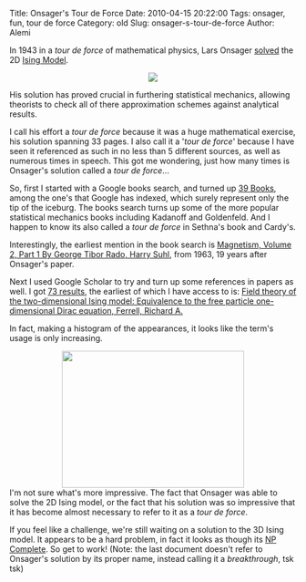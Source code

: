 Title: Onsager's Tour de Force
Date: 2010-04-15 20:22:00
Tags: onsager, fun, tour de force
Category: old
Slug: onsager-s-tour-de-force
Author: Alemi


In 1943 in a <i>tour de force</i> of mathematical physics, Lars Onsager <a href="http://prola.aps.org/abstract/PR/v65/i3-4/p117_1">solved</a> the 2D <a href="http://en.wikipedia.org/wiki/Ising_model">Ising Model</a>.  
<div class="separator" style="clear: both; text-align: center;"><a href="http://1.bp.blogspot.com/_YOjDhtygcuA/S8esZ-lw1aI/AAAAAAAAAJw/2UTC_JAHg1Q/s1600/onsager.jpg" imageanchor="1" style="margin-left: 1em; margin-right: 1em;"><img border="0" src="http://1.bp.blogspot.com/_YOjDhtygcuA/S8esZ-lw1aI/AAAAAAAAAJw/2UTC_JAHg1Q/s320/onsager.jpg" /></a></div>

His solution has proved crucial in furthering statistical mechanics, allowing theorists to check all of there approximation schemes against analytical results. 

I call his effort a <i>tour de force</i> because it was a huge mathematical exercise, his solution spanning 33 pages.  I also call it a '<i>tour de force</i>' because I have seen it referenced as such in no less than 5 different sources, as well as numerous times in speech.  This got me wondering, just how many times is Onsager's solution called a <i>tour de force</i>...
<a name='more'></a>

So, first I started with a Google books search, and turned up <a href="http://www.google.com/search?q=%22tour%20de%20force%22%20onsager%20ising&amp;num=30&amp;hl=en&amp;newwindow=1&amp;safe=off&amp;tbo=s&amp;tbs=bks:1&amp;ei=HaTHS_qSNYa0lQer-8jEAQ&amp;sa=X&amp;oi=tool&amp;resnum=0&amp;ct=tlink&amp;ved=0CDAQpwU4Hg">39 Books</a>, among the one's that Google has indexed, which surely represent only the tip of the iceburg.  The books search turns up some of the more popular statistical mechanics books including Kadanoff and Goldenfeld.  And I happen to know its also called a <i>tour de force</i> in Sethna's book and Cardy's.

Interestingly, the earliest mention in the book search is <a href="http://books.google.com/books?ei=HaTHS_qSNYa0lQer-8jEAQ&amp;ct=result&amp;id=McHvAAAAMAAJ&amp;dq=%22tour+de+force%22+onsager+ising&amp;q=%22tour+de+force%22#search_anchor">Magnetism, Volume 2, Part 1 By George Tibor Rado, Harry Suhl</a>, from 1963, 19 years after Onsager's paper.

Next I used Google Scholar to try and turn up some references in papers as well.  I got <a href="http://scholar.google.com/scholar?hl=en&amp;q=%22tour+de+force%22+onsager+ising&amp;btnG=Search&amp;as_sdt=20000000000&amp;as_ylo=&amp;as_vis=0">73 results</a>, the earliest of which I have access to is: <a href="http://adsabs.harvard.edu/abs/1973JSP.....8..265F">Field theory of the two-dimensional Ising model: Equivalence to the free particle one-dimensional Dirac equation, 
Ferrell, Richard A.</a>

In fact, making a histogram of the appearances, it looks like the term's usage is only increasing.  
<div style="text-align: center;"><a href="http://4.bp.blogspot.com/_YOjDhtygcuA/S8epu8Hr4yI/AAAAAAAAAJo/SH2qQktvO-g/s1600/onsager.png" imageanchor="1" style="margin-left: 1em; margin-right: 1em;"><img border="0" height="240" src="http://4.bp.blogspot.com/_YOjDhtygcuA/S8epu8Hr4yI/AAAAAAAAAJo/SH2qQktvO-g/s320/onsager.png" width="320" /></a></div>
I'm not sure what's more impressive.  The fact that Onsager was able to solve the 2D Ising model, or the fact that his solution was so impressive that it has become almost necessary to refer to it as a <i>tour de force</i>.  

If you feel like a challenge, we're still waiting on a solution to the 3D Ising model.  It appears to be a hard problem, in fact it looks as though its <a href="https://docs.google.com/viewer?url=http://www.siam.org/pdf/news/654.pdf">NP Complete</a>.  So get to work!  (Note: the last document doesn't refer to Onsager's solution by its proper name, instead calling it a <i>breakthrough</i>, tsk tsk)
